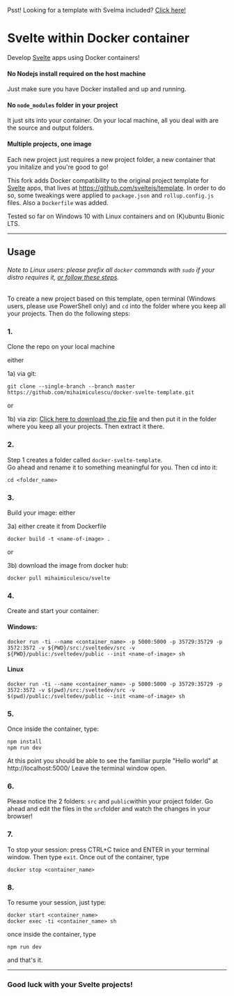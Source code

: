 Psst! Looking for a template with Svelma included? [Click here!](https://github.com/mihaimiculescu/docker-svelte-template/tree/withsvelma)

# Svelte within Docker container
Develop [Svelte](https://svelte.dev) apps using Docker containers!

#### No Nodejs install required on the host machine
Just make sure you have Docker installed and up and running.
#### No `node_modules` folder in your project
It just sits into your container. On your local machine, all you deal with are the source and output folders.
#### Multiple projects, one image
Each new project just requires a new project folder, a new container that you initalize and you're good to go!

This fork adds Docker compatibility to the original project template for [Svelte](https://svelte.dev) apps, that lives at https://github.com/sveltejs/template.
In order to do so, some tweakings were applied to `package.json` and `rollup.config.js` files. Also a `Dockerfile` was added.

Tested so far on Windows 10 with Linux containers and on (K)ubuntu Bionic LTS.

---
## Usage
###### Note to Linux users: please prefix all `docker` commands with `sudo` if your distro requires it, [or follow these steps](https://docs.docker.com/install/linux/linux-postinstall/).

To create a new project based on this template, open terminal (Windows users, please use PowerShell only) and `cd` into the folder where you keep all your projects. Then do the following steps:
### 1. ###
Clone the repo on your local machine

  either
  
  1a) via git: 
``` 
git clone --single-branch --branch master https://github.com/mihaimiculescu/docker-svelte-template.git 
```
  
  or
  
  1b) via zip:
[Click here to download the zip file](https://github.com/mihaimiculescu/docker-svelte-template/archive/master.zip)
and then put it in the folder where you keep all your projects. Then extract it there.
### 2. ###
Step 1 creates a folder called `docker-svelte-template`.  
Go ahead and rename it to something meaningful for you. Then cd into it:
```
cd <folder_name>
```
### 3. ###
Build your image:
either

3a) either create it from Dockerfile
```
docker build -t <name-of-image> .
```

or 

3b) download the image from docker hub:
```
docker pull mihaimiculescu/svelte
```

### 4. ###
Create and start your container:
#### Windows:
```
docker run -ti --name <container_name> -p 5000:5000 -p 35729:35729 -p 3572:3572 -v ${PWD}/src:/sveltedev/src -v ${PWD}/public:/sveltedev/public --init <name-of-image> sh
```
#### Linux
```
docker run -ti --name <container_name> -p 5000:5000 -p 35729:35729 -p 3572:3572 -v $(pwd)/src:/sveltedev/src -v $(pwd)/public:/sveltedev/public --init <name-of-image> sh
```
### 5. ###
Once inside the container, type:
```
npm install
npm run dev
```
At this point you should be able to see the familiar purple "Hello world" at http://localhost:5000/
Leave the terminal window open.

### 6. ###
Please notice the 2 folders: `src` and `public`within your project folder. 
Go ahead and edit the files in the `src`folder and watch the changes in your browser!

### 7. ###
To stop your session: press CTRL+C twice and ENTER in your terminal window. Then type `exit`. 
Once out of the container, type
```
docker stop <container_name>
```
### 8. ### 
To resume your session, just type:
```
docker start <container_name>
docker exec -ti <container_name> sh
```
once inside the container, type
```
npm run dev
``` 
and that's it.

---
### Good luck with your Svelte projects!
